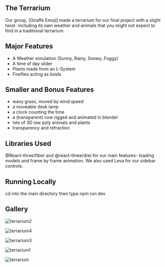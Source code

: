 ## The Terrarium
Our group, [Giraffe Emoji] made a terrarium for our final project with a slight twist- including its own weather and animals that you might not expect to find in a traditional terrarium. 

## Major Features
- A Weather simulation (Sunny, Rainy, Snowy, Foggy)
- A time of day slider
- Plants made from an L-System
- Fireflies acting as boids


## Smaller and Bonus Features
- wavy grass, moved by wind speed
- a moveable desk lamp
- a clock counting the time
- a (transparent) cow rigged and animated in blender
- lots of 3D low poly animals and plants
- transparency and refraction


## Libraries Used
@React-three/fiber and @react-three/drei for our main features- loading models and frame by frame animation. We also used Leva for our sidebar controls.

## Running Locally
cd into the main directory then type npm run dev


## Gallery

![terrarium2](https://github.com/user-attachments/assets/7ba76996-2666-460a-bb28-1cbc833ddf60)

![terrarium4](https://github.com/user-attachments/assets/64230330-8af4-4e7d-83f6-603de301608b)


![terrarium3](https://github.com/user-attachments/assets/95679491-2165-42c1-a8f0-2d6c80008ecf)


![terrarium1](https://github.com/user-attachments/assets/16c57f2d-529b-416e-abf8-7312d1eba531)

![terrarium](https://github.com/user-attachments/assets/68655bca-82af-40a4-8710-dc235c29aa70)


